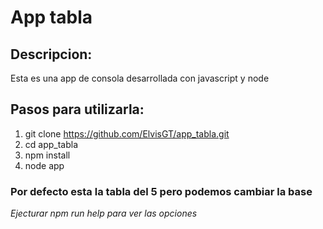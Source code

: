 # App tabla

## Descripcion:
Esta es una app de consola desarrollada con javascript y node

## Pasos para utilizarla:
1. git clone https://github.com/ElvisGT/app_tabla.git
2. cd app_tabla
3. npm install
4. node app


### Por defecto esta la tabla del 5 pero podemos cambiar la base
*Ejecturar npm run help para ver las opciones*
